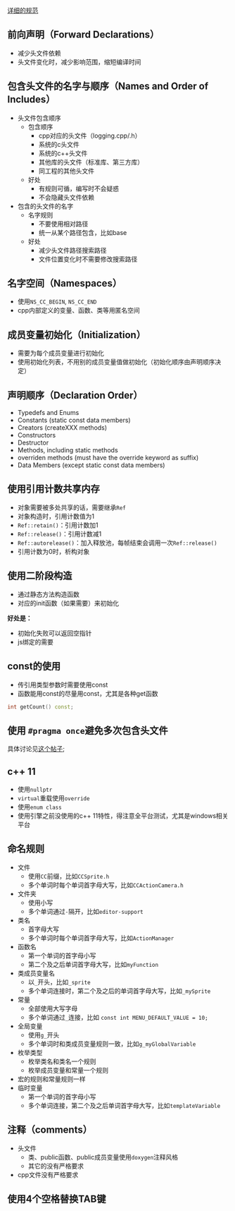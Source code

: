 
[详细的规范](https://github.com/cocos2d/cocos2d-x/blob/v3/docs/CODING_STYLE.md)

## 前向声明（Forward Declarations）
* 减少头文件依赖
* 头文件变化时，减少影响范围，缩短编译时间

## 包含头文件的名字与顺序（Names and Order of Includes）
* 头文件包含顺序
  * 包含顺序
     * cpp对应的头文件（logging.cpp/.h）
     * 系统的c头文件
     * 系统的c++头文件
     * 其他库的头文件（标准库、第三方库）
     * 同工程的其他头文件
   * 好处
     * 有规则可循，编写时不会疑惑
     * 不会隐藏头文件依赖
* 包含的头文件的名字
   * 名字规则
      * 不要使用相对路径
      * 统一从某个路径包含，比如base
   * 好处
      * 减少头文件路径搜索路径
      * 文件位置变化时不需要修改搜索路径
      
## 名字空间（Namespaces）
* 使用`NS_CC_BEGIN`, `NS_CC_END`
* cpp内部定义的变量、函数、类等用匿名空间

## 成员变量初始化（Initialization）
* 需要为每个成员变量进行初始化
* 使用初始化列表，不用别的成员变量值做初始化（初始化顺序由声明顺序决定）

## 声明顺序（Declaration Order）

* Typedefs and Enums
* Constants (static const data members)
* Creators (createXXX methods)
* Constructors
* Destructor
* Methods, including static methods
* overriden methods (must have the override keyword as suffix)
* Data Members (except static const data members)

## 使用引用计数共享内存

* 对象需要被多处共享的话，需要继承`Ref`
* 对象构造时，引用计数值为1
* `Ref::retain()`：引用计数加1
* `Ref::release()`：引用计数减1
* `Ref::autorelease()`：加入释放池，每帧结束会调用一次`Ref::release()`
* 引用计数为0时，析构对象

## 使用二阶段构造

* 通过静态方法构造函数
* 对应的init函数（如果需要）来初始化

**好处是：**

* 初始化失败可以返回空指针
* js绑定的需要

## const的使用

* 传引用类型参数时需要使用const
* 函数能用const的尽量用const，尤其是各种get函数

```c++
int getCount() const;
```

## 使用 `#pragma once`避免多次包含头文件

具体讨论见[这个帖子](http://discuss.cocos2d-x.org/t/use-pragma-once-to-prevent-multiple-include/22401);

## c++ 11

* 使用`nullptr`
* `virtual`重载使用`override`
* 使用`enum class`
* 使用引擎之前没使用的c++ 11特性，得注意全平台测试，尤其是windows相关平台


## 命名规则

* 文件
   * 使用`CC`前缀，比如`CCSprite.h`
   * 多个单词时每个单词首字母大写，比如`CCActionCamera.h`
* 文件夹
   * 使用小写
   * 多个单词通过`-`隔开，比如`editor-support`
* 类名
   * 首字母大写
   * 多个单词时每个单词首字母大写，比如`ActionManager`
* 函数名
   * 第一个单词的首字母小写
   * 第二个及之后单词首字母大写，比如`myFunction`
* 类成员变量名
   * 以`_`开头，比如`_sprite`
   * 多个单词连接时，第二个及之后的单词首字母大写，比如`_mySprite`
* 常量
   * 全部使用大写字母
   * 多个单词通过`_`连接，比如 `const int MENU_DEFAULT_VALUE = 10;`
* 全局变量
   * 使用`g_`开头
   * 多个单词时和类成员变量规则一致，比如`g_myGlobalVariable`
* 枚举类型
   * 枚举类名和类名一个规则
   * 枚举成员变量和常量一个规则
* 宏的规则和常量规则一样
* 临时变量
  * 第一个单词的首字母小写
  * 多个单词连接，第二个及之后单词首字母大写，比如`templateVariable`
  
## 注释（comments）
* 头文件
  * 类、public函数、public成员变量使用`doxygen`注释风格
  * 其它的没有严格要求
* cpp文件没有严格要求

## 使用4个空格替换TAB键